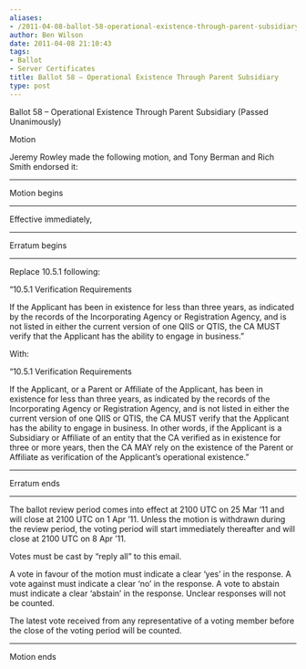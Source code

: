 ```yaml
---
aliases:
- /2011-04-08-ballot-58-operational-existence-through-parent-subsidiary/
author: Ben Wilson
date: 2011-04-08 21:10:43
tags:
- Ballot
- Server Certificates
title: Ballot 58 – Operational Existence Through Parent Subsidiary
type: post
---
```


Ballot 58 – Operational Existence Through Parent Subsidiary (Passed Unanimously)

Motion

Jeremy Rowley made the following motion, and Tony Berman and Rich Smith endorsed it:

______________________________________________________________________

Motion begins

______________________________________________________________________

Effective immediately,

______________________________________________________________________

Erratum begins

______________________________________________________________________

Replace 10.5.1 following:

“10.5.1 Verification Requirements

If the Applicant has been in existence for less than three years, as indicated by the records of the Incorporating Agency or Registration Agency, and is not listed in either the current version of one QIIS or QTIS, the CA MUST verify that the Applicant has the ability to engage in business.”

With:

“10.5.1 Verification Requirements

If the Applicant, or a Parent or Affiliate of the Applicant, has been in existence for less than three years, as indicated by the records of the Incorporating Agency or Registration Agency, and is not listed in either the current version of one QIIS or QTIS, the CA MUST verify that the Applicant has the ability to engage in business. In other words, if the Applicant is a Subsidiary or Affiliate of an entity that the CA verified as in existence for three or more years, then the CA MAY rely on the existence of the Parent or Affiliate as verification of the Applicant’s operational existence.”

______________________________________________________________________

Erratum ends

______________________________________________________________________

The ballot review period comes into effect at 2100 UTC on 25 Mar ’11 and will close at 2100 UTC on 1 Apr ’11. Unless the motion is withdrawn during the review period, the voting period will start immediately thereafter and will close at 2100 UTC on 8 Apr ’11.

Votes must be cast by “reply all” to this email.

A vote in favour of the motion must indicate a clear ‘yes’ in the response. A vote against must indicate a clear ‘no’ in the response. A vote to abstain must indicate a clear ‘abstain’ in the response. Unclear responses will not be counted.

The latest vote received from any representative of a voting member before the close of the voting period will be counted.

______________________________________________________________________

Motion ends